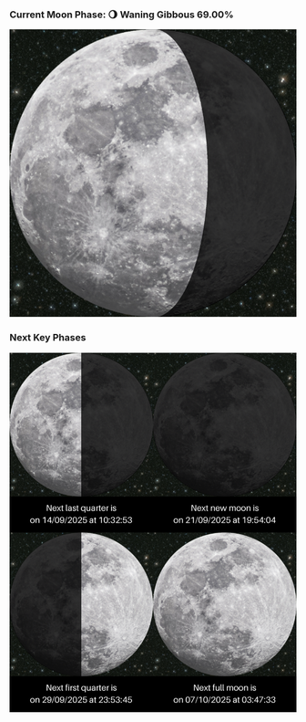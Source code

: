 ### Current Moon Phase: 🌖 Waning Gibbous 69.00%
![Moon Phase](moonphase.png)
### Next Key Phases
![Gallery](gallery.png)